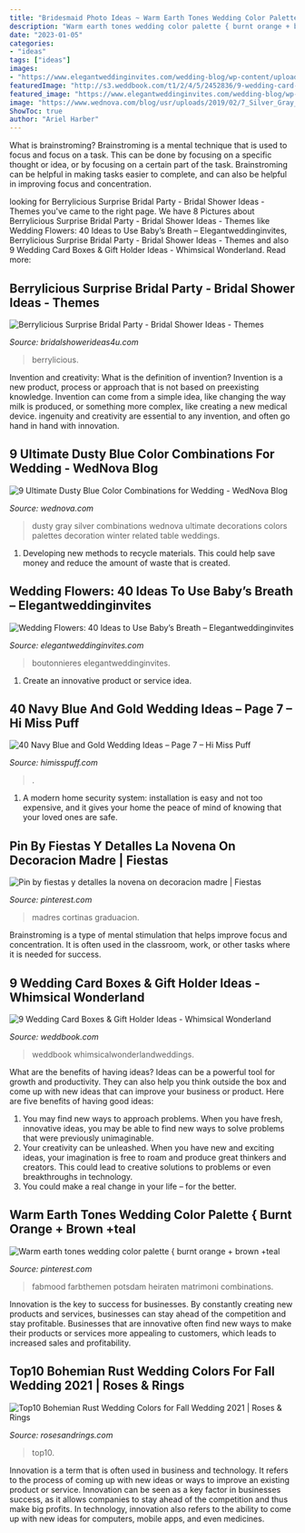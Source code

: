 ```yaml
---
title: "Bridesmaid Photo Ideas ~ Warm Earth Tones Wedding Color Palette { Burnt Orange + Brown +teal"
description: "Warm earth tones wedding color palette { burnt orange + brown +teal"
date: "2023-01-05"
categories:
- "ideas"
tags: ["ideas"]
images:
- "https://www.elegantweddinginvites.com/wedding-blog/wp-content/uploads/2015/07/pink-rose-and-babys-breath-wedding-bouquets.jpg"
featuredImage: "http://s3.weddbook.com/t1/2/4/5/2452836/9-wedding-card-boxes-gift-holder-ideas-whimsical-wonderland.jpg"
featured_image: "https://www.elegantweddinginvites.com/wedding-blog/wp-content/uploads/2015/07/pink-rose-and-babys-breath-wedding-bouquets.jpg"
image: "https://www.wednova.com/blog/usr/uploads/2019/02/7_Silver_Gray_Dusty_Blue_wedding_color_decoration_ideas_wedding_combo_2442857308.jpg"
ShowToc: true
author: "Ariel Harber"
---
```



What is brainstroming? Brainstroming is a mental technique that is used to focus and focus on a task. This can be done by focusing on a specific thought or idea, or by focusing on a certain part of the task. Brainstroming can be helpful in making tasks easier to complete, and can also be helpful in improving focus and concentration.

	

		
looking for Berrylicious Surprise Bridal Party - Bridal Shower Ideas - Themes you've came to the right page. We have 8 Pictures about Berrylicious Surprise Bridal Party - Bridal Shower Ideas - Themes like Wedding Flowers: 40 Ideas to Use Baby’s Breath – Elegantweddinginvites, Berrylicious Surprise Bridal Party - Bridal Shower Ideas - Themes and also 9 Wedding Card Boxes &amp; Gift Holder Ideas - Whimsical Wonderland. Read more:
		
    
## Berrylicious Surprise Bridal Party - Bridal Shower Ideas - Themes

<img loading=lazy src="https://www.bridalshowerideas4u.com/wp-content/uploads/2016/10/Berrylicious-Surprise-Bridal-Party-Guest-Tables.jpg" onerror="this.onerror=null;this.src='https://tse3.mm.bing.net/th?id=OIP.7Ql14OA5bnRngjXocnMLOAHaLG&amp;pid=15.1';" alt="Berrylicious Surprise Bridal Party - Bridal Shower Ideas - Themes">

_Source: bridalshowerideas4u.com_

>berrylicious. 

	

Invention and creativity: What is the definition of invention?
Invention is a new product, process or approach that is not based on preexisting knowledge. Invention can come from a simple idea, like changing the way milk is produced, or something more complex, like creating a new medical device. ingenuity and creativity are essential to any invention, and often go hand in hand with innovation.

    
## 9 Ultimate Dusty Blue Color Combinations For Wedding - WedNova Blog

<img loading=lazy src="https://www.wednova.com/blog/usr/uploads/2019/02/7_Silver_Gray_Dusty_Blue_wedding_color_decoration_ideas_wedding_combo_2442857308.jpg" onerror="this.onerror=null;this.src='https://tse1.mm.bing.net/th?id=OIP.hx8Yc1Lb8DHtn3beDnm3IwHaQh&amp;pid=15.1';" alt="9 Ultimate Dusty Blue Color Combinations for Wedding - WedNova Blog">

_Source: wednova.com_

>dusty gray silver combinations wednova ultimate decorations colors palettes decoration winter related table weddings. 

	

1. Developing new methods to recycle materials. This could help save money and reduce the amount of waste that is created.

    
## Wedding Flowers: 40 Ideas To Use Baby’s Breath – Elegantweddinginvites

<img loading=lazy src="https://www.elegantweddinginvites.com/wedding-blog/wp-content/uploads/2015/07/pink-rose-and-babys-breath-wedding-bouquets.jpg" onerror="this.onerror=null;this.src='https://tse4.mm.bing.net/th?id=OIP.c-EB_d4tcjLCrJkR-h0EigHaLH&amp;pid=15.1';" alt="Wedding Flowers: 40 Ideas to Use Baby’s Breath – Elegantweddinginvites">

_Source: elegantweddinginvites.com_

>boutonnieres elegantweddinginvites. 

	

1. Create an innovative product or service idea.

    
## 40 Navy Blue And Gold Wedding Ideas – Page 7 – Hi Miss Puff

<img loading=lazy src="https://www.himisspuff.com/wp-content/uploads/2016/10/Navy-and-Gold-Zingermans-Wedding-Cake.jpg" onerror="this.onerror=null;this.src='https://tse4.mm.bing.net/th?id=OIP.NpiiTHdCDf5gtNX6-TjJsQHaLH&amp;pid=15.1';" alt="40 Navy Blue and Gold Wedding Ideas – Page 7 – Hi Miss Puff">

_Source: himisspuff.com_

>. 

	

1. A modern home security system: installation is easy and not too expensive, and it gives your home the peace of mind of knowing that your loved ones are safe. 

    
## Pin By Fiestas Y Detalles La Novena On Decoracion Madre | Fiestas

<img loading=lazy src="https://i.pinimg.com/736x/5d/d1/2b/5dd12bcfda1cb27ab19430aee81b2956.jpg" onerror="this.onerror=null;this.src='https://tse1.mm.bing.net/th?id=OIP.2jZ61C_ADFW5zYOFdDDVZwHaJ3&amp;pid=15.1';" alt="Pin by fiestas y detalles la novena on decoracion madre | Fiestas">

_Source: pinterest.com_

>madres cortinas graduacion. 

	

Brainstroming is a type of mental stimulation that helps improve focus and concentration. It is often used in the classroom, work, or other tasks where it is needed for success.

    
## 9 Wedding Card Boxes &amp; Gift Holder Ideas - Whimsical Wonderland

<img loading=lazy src="http://s3.weddbook.com/t1/2/4/5/2452836/9-wedding-card-boxes-gift-holder-ideas-whimsical-wonderland.jpg" onerror="this.onerror=null;this.src='https://tse2.mm.bing.net/th?id=OIP.enLdoo2jj5QbzHGMgE7d5QHaLH&amp;pid=15.1';" alt="9 Wedding Card Boxes &amp; Gift Holder Ideas - Whimsical Wonderland">

_Source: weddbook.com_

>weddbook whimsicalwonderlandweddings. 

	

What are the benefits of having ideas?
Ideas can be a powerful tool for growth and productivity. They can also help you think outside the box and come up with new ideas that can improve your business or product. Here are five benefits of having good ideas: 
1. You may find new ways to approach problems. When you have fresh, innovative ideas, you may be able to find new ways to solve problems that were previously unimaginable. 
2. Your creativity can be unleashed. When you have new and exciting ideas, your imagination is free to roam and produce great thinkers and creators. This could lead to creative solutions to problems or even breakthroughs in technology. 
3. You could make a real change in your life – for the better.

    
## Warm Earth Tones Wedding Color Palette { Burnt Orange + Brown +teal

<img loading=lazy src="https://i.pinimg.com/736x/91/de/21/91de2117f0736e1c6ac4eb4d1d444014.jpg" onerror="this.onerror=null;this.src='https://tse4.mm.bing.net/th?id=OIP.V9v2fJF1l5lRjmygDCXUOQHaO0&amp;pid=15.1';" alt="Warm earth tones wedding color palette { burnt orange + brown +teal">

_Source: pinterest.com_

>fabmood farbthemen potsdam heiraten matrimoni combinations. 

	

Innovation is the key to success for businesses. By constantly creating new products and services, businesses can stay ahead of the competition and stay profitable. Businesses that are innovative often find new ways to make their products or services more appealing to customers, which leads to increased sales and profitability.

    
## Top10 Bohemian Rust Wedding Colors For Fall Wedding 2021 | Roses &amp; Rings

<img loading=lazy src="http://www.rosesandrings.com/wp-content/uploads/2020/07/Bohemian-rust-dusty-orange-wedding-color-ideas-9.jpg" onerror="this.onerror=null;this.src='https://tse1.mm.bing.net/th?id=OIP.2JMm_w1kBmo5-qPLlQ5Y_gHaNc&amp;pid=15.1';" alt="Top10 Bohemian Rust Wedding Colors for Fall Wedding 2021 | Roses &amp; Rings">

_Source: rosesandrings.com_

>top10. 

	

Innovation is a term that is often used in business and technology. It refers to the process of coming up with new ideas or ways to improve an existing product or service. Innovation can be seen as a key factor in businesses success, as it allows companies to stay ahead of the competition and thus make big profits. In technology, innovation also refers to the ability to come up with new ideas for computers, mobile apps, and even medicines.

